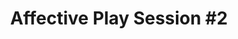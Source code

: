 ---
layout: default
category: session
id: affective-play-session-2
title: Affective Play Session &#35;2
permalink: /schedule#affective-play-session-2

day: Saturday
time: 1&colon;30pm - 2&colon;45pm
timeorder: 5
room: Rm. 845

track: Affective Play

talks:
  - The Possibilities and Perils of Being Femme in Games
  - Reimagining Gender
  - We Are Fine&colon; That Ain't Your Old Folks Oppression 101
---